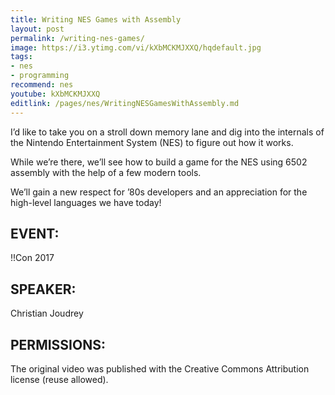 ```yaml
---
title: Writing NES Games with Assembly
layout: post
permalink: /writing-nes-games/
image: https://i3.ytimg.com/vi/kXbMCKMJXXQ/hqdefault.jpg
tags:
- nes
- programming
recommend: nes
youtube: kXbMCKMJXXQ
editlink: /pages/nes/WritingNESGamesWithAssembly.md
---
```


I’d like to take you on a stroll down memory lane and dig into the internals of the Nintendo Entertainment System (NES) to figure out how it works. 

While we’re there, we’ll see how to build a game for the NES using 6502 assembly with the help of a few modern tools. 

We’ll gain a new respect for ’80s developers and an appreciation for the high-level languages we have today!

## EVENT:

!!Con 2017

## SPEAKER:

Christian Joudrey

## PERMISSIONS:

The original video was published with the Creative Commons Attribution license (reuse allowed).
